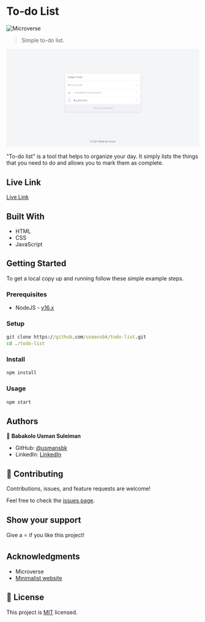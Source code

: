 # To-do List

![Microverse](https://img.shields.io/badge/Microverse-blueviolet)

> Simple to-do list.

![screenshot](./app_screenshot.jpeg)

"To-do list" is a tool that helps to organize your day. It simply lists the things that you need to do and allows you to mark them as complete.

## Live Link

[Live Link](https://usmansbk.github.io/todo-list/dist/)

## Built With

- HTML
- CSS
- JavaScript

<!-- ## Live Demo

[Live Demo Link](https://usmansbk.github.io/todo-list/) -->

## Getting Started

To get a local copy up and running follow these simple example steps.

### Prerequisites

- NodeJS - [v16.x](https://nodejs.org/en/)

### Setup

```cmd
git clone https://github.com/usmansbk/todo-list.git
cd ./todo-list
```

### Install

```cmd
npm install
```

### Usage

```cmd
npm start
```

## Authors

👤 **Babakolo Usman Suleiman**

- GitHub: [@usmansbk](https://github.com/usmansbk)
- LinkedIn: [LinkedIn](https://www.linkedin.com/in/usman-suleiman-82b444140/)

## 🤝 Contributing

Contributions, issues, and feature requests are welcome!

Feel free to check the [issues page](../../issues/).

## Show your support

Give a ⭐️ if you like this project!

## Acknowledgments

- Microverse
- [Minimalist website](https://web.archive.org/web/20180320194056/http://www.getminimalist.com:80/)

## 📝 License

This project is [MIT](./MIT.md) licensed.
